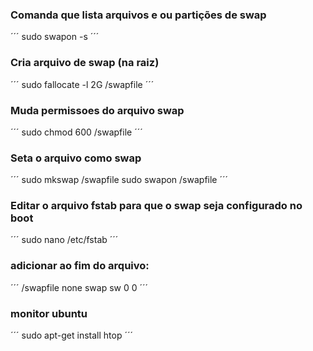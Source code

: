 ### Comanda que lista arquivos e ou partições de swap
´´´
sudo swapon -s
´´´
### Cria arquivo de swap (na raiz)
´´´
sudo fallocate -l 2G /swapfile
´´´
### Muda permissoes do arquivo swap
´´´
sudo chmod 600 /swapfile
´´´
### Seta o arquivo como swap
´´´
sudo mkswap /swapfile
sudo swapon /swapfile
´´´
### Editar o arquivo fstab para que o swap seja configurado no boot
´´´
sudo nano /etc/fstab
´´´
### adicionar ao fim do arquivo:
´´´
/swapfile none swap sw 0 0
´´´
### monitor ubuntu
´´´
sudo apt-get install htop
´´´
